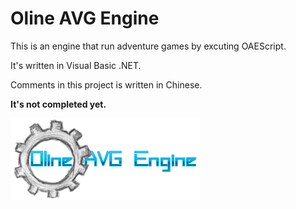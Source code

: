Oline AVG Engine
===

This is an engine that run adventure games by excuting OAEScript.

It's written in Visual Basic .NET.

Comments in this project is written in Chinese.

**It's not completed yet.**

![Logo](Logo.gif)
